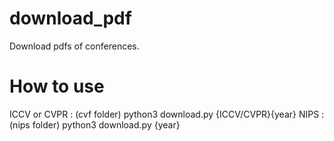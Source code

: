 # download_pdf
 Download pdfs of conferences.

# How to use
 ICCV or CVPR : (cvf folder) python3 download.py {ICCV/CVPR}{year}
 NIPS : (nips folder) python3 download.py {year}
 